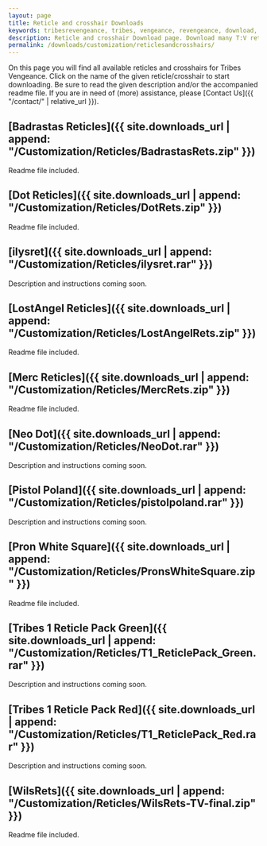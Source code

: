 ```yaml
---
layout: page
title: Reticle and crosshair Downloads
keywords: tribesrevengeance, tribes, vengeance, revengeance, download, reticle, crosshair, dot, merc, rets, square
description: Reticle and crosshair Download page. Download many T:V reticles and crosshair such as the famous dot and more!
permalink: /downloads/customization/reticlesandcrosshairs/
---
```


On this page you will find all available reticles and crosshairs for Tribes Vengeance. Click on the name of the given reticle/crosshair to start downloading. Be sure to read the given description and/or the accompanied readme file. If you are in need of (more) assistance, please [Contact Us]({{ "/contact/" | relative_url }}).


## [Badrastas Reticles]({{ site.downloads_url | append: "/Customization/Reticles/BadrastasRets.zip" }})

Readme file included.

  
  

## [Dot Reticles]({{ site.downloads_url | append: "/Customization/Reticles/DotRets.zip" }})

Readme file included.

  
  

## [ilysret]({{ site.downloads_url | append: "/Customization/Reticles/ilysret.rar" }})

Description and instructions coming soon.

  
  

## [LostAngel Reticles]({{ site.downloads_url | append: "/Customization/Reticles/LostAngelRets.zip" }})

Readme file included.

  
  

## [Merc Reticles]({{ site.downloads_url | append: "/Customization/Reticles/MercRets.zip" }})

Readme file included.

  
  

## [Neo Dot]({{ site.downloads_url | append: "/Customization/Reticles/NeoDot.rar" }})

Description and instructions coming soon.

  
  

## [Pistol Poland]({{ site.downloads_url | append: "/Customization/Reticles/pistolpoland.rar" }})

Description and instructions coming soon.

  
  

## [Pron White Square]({{ site.downloads_url | append: "/Customization/Reticles/PronsWhiteSquare.zip" }})

Readme file included.

  
  

## [Tribes 1 Reticle Pack Green]({{ site.downloads_url | append: "/Customization/Reticles/T1_ReticlePack_Green.rar" }})

Description and instructions coming soon.

  
  

## [Tribes 1 Reticle Pack Red]({{ site.downloads_url | append: "/Customization/Reticles/T1_ReticlePack_Red.rar" }})

Description and instructions coming soon.

  
  

## [WilsRets]({{ site.downloads_url | append: "/Customization/Reticles/WilsRets-TV-final.zip" }})

Readme file included.
